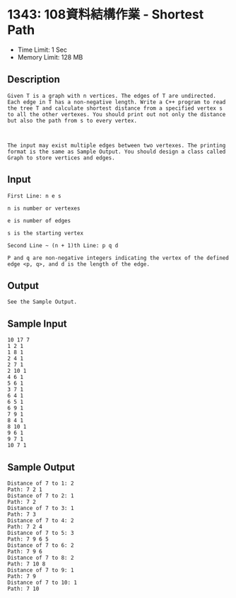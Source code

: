 # 1343: 108資料結構作業 - Shortest Path

* Time Limit: 1 Sec
* Memory Limit: 128 MB

## Description

``` text
Given T is a graph with n vertices. The edges of T are undirected. Each edge in T has a non-negative length. Write a C++ program to read the tree T and calculate shortest distance from a specified vertex s to all the other vertexes. You should print out not only the distance but also the path from s to every vertex.



The input may exist multiple edges between two vertexes. The printing format is the same as Sample Output. You should design a class called Graph to store vertices and edges.
```

## Input

``` text
First Line: n e s

n is number or vertexes

e is number of edges

s is the starting vertex

Second Line ~ (n + 1)th Line: p q d

P and q are non-negative integers indicating the vertex of the defined edge <p, q>, and d is the length of the edge.
```

## Output

``` text
See the Sample Output.
```

## Sample Input

``` text
10 17 7
1 2 1
1 8 1
2 4 1
2 7 1
2 10 1
4 6 1
5 6 1
3 7 1
6 4 1
6 5 1
6 9 1
7 9 1
8 4 1
8 10 1
9 6 1
9 7 1
10 7 1
```

## Sample Output

``` text
Distance of 7 to 1: 2
Path: 7 2 1
Distance of 7 to 2: 1
Path: 7 2
Distance of 7 to 3: 1
Path: 7 3
Distance of 7 to 4: 2
Path: 7 2 4
Distance of 7 to 5: 3
Path: 7 9 6 5
Distance of 7 to 6: 2
Path: 7 9 6
Distance of 7 to 8: 2
Path: 7 10 8
Distance of 7 to 9: 1
Path: 7 9
Distance of 7 to 10: 1
Path: 7 10
```

